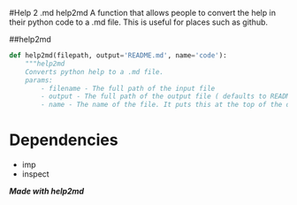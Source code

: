 #Help 2 .md
help2md
A function that allows people to convert the help in their python code to a
    .md file. This is useful for places such as github.


##help2md
```python
def help2md(filepath, output='README.md', name='code'):
	"""help2md
	Converts python help to a .md file.
	params:
	    - filename - The full path of the input file
	    - output - The full path of the output file ( defaults to README.md )
	    - name - The name of the file. It puts this at the top of the document."""
```

# Dependencies
- imp
- inspect

***Made with help2md***